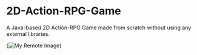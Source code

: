 # 2D-Action-RPG-Game
A Java-based 2D Action-RPG Game made from scratch without using any external libraries.

(![My Remote Image](https://www.dropbox.com/s/.../my-remote-image.jpg?dl=0))
